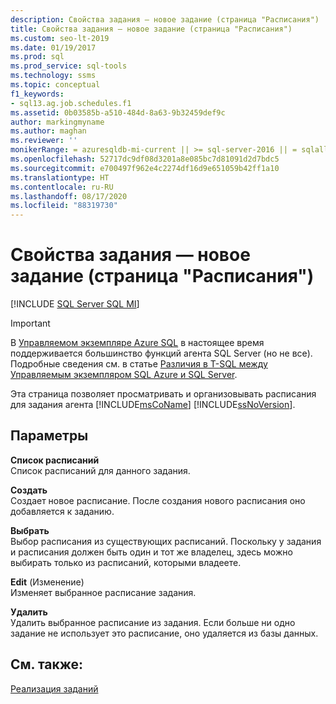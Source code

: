 ```yaml
---
description: Свойства задания — новое задание (страница "Расписания")
title: Свойства задания — новое задание (страница "Расписания")
ms.custom: seo-lt-2019
ms.date: 01/19/2017
ms.prod: sql
ms.prod_service: sql-tools
ms.technology: ssms
ms.topic: conceptual
f1_keywords:
- sql13.ag.job.schedules.f1
ms.assetid: 0b03585b-a510-484d-8a63-9b32459def9c
author: markingmyname
ms.author: maghan
ms.reviewer: ''
monikerRange: = azuresqldb-mi-current || >= sql-server-2016 || = sqlallproducts-allversions
ms.openlocfilehash: 52717dc9df08d3201a8e085bc7d81091d2d7bdc5
ms.sourcegitcommit: e700497f962e4c2274df16d9e651059b42ff1a10
ms.translationtype: HT
ms.contentlocale: ru-RU
ms.lasthandoff: 08/17/2020
ms.locfileid: "88319730"
---
```

# <a name="job-properties---new-job-schedules-page"></a>Свойства задания — новое задание (страница "Расписания")
[!INCLUDE [SQL Server SQL MI](../../includes/applies-to-version/sql-asdbmi.md)]

> [!IMPORTANT]  
> В [Управляемом экземпляре Azure SQL](https://docs.microsoft.com/azure/sql-database/sql-database-managed-instance) в настоящее время поддерживается большинство функций агента SQL Server (но не все). Подробные сведения см. в статье [Различия в T-SQL между Управляемым экземпляром SQL Azure и SQL Server](https://docs.microsoft.com/azure/sql-database/sql-database-managed-instance-transact-sql-information#sql-server-agent).

Эта страница позволяет просматривать и организовывать расписания для задания агента [!INCLUDE[msCoName](../../includes/msconame_md.md)] [!INCLUDE[ssNoVersion](../../includes/ssnoversion-md.md)].  
  
## <a name="options"></a>Параметры  
**Список расписаний**  
Список расписаний для данного задания.  
  
**Создать**  
Создает новое расписание. После создания нового расписания оно добавляется к заданию.  
  
**Выбрать**  
Выбор расписания из существующих расписаний. Поскольку у задания и расписания должен быть один и тот же владелец, здесь можно выбирать только из расписаний, которыми владеете.  
  
**Edit** (Изменение)  
Изменяет выбранное расписание задания.  
  
**Удалить**  
Удалить выбранное расписание из задания. Если больше ни одно задание не использует это расписание, оно удаляется из базы данных.  
  
## <a name="see-also"></a>См. также:  
[Реализация заданий](../../ssms/agent/implement-jobs.md)  
  
